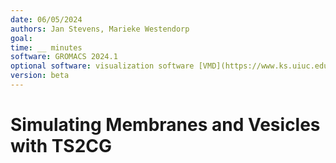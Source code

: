 ```yaml
---
date: 06/05/2024
authors: Jan Stevens, Marieke Westendorp
goal:
time: __ minutes
software: GROMACS 2024.1
optional software: visualization software [VMD](https://www.ks.uiuc.edu/Research/vmd), Xmgrace
version: beta
---
```


# Simulating Membranes and Vesicles with TS2CG


